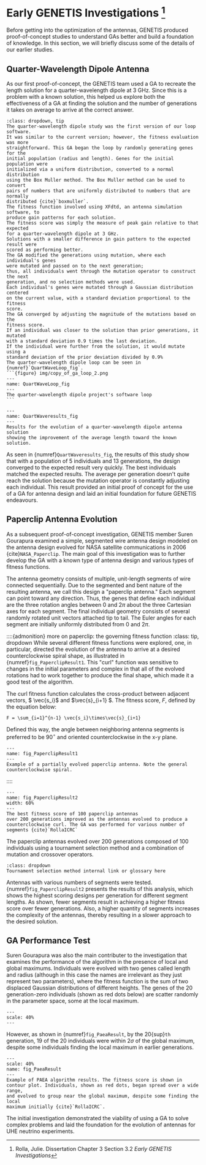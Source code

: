 # Early GENETIS Investigations [^f1]

Before getting into the optimization of the antennas, GENETIS produced
proof-of-concept studies to understand GAs better and build a foundation of
knowledge. In this section, we will briefly discuss some of the details of our
earlier studies.


## Quarter-Wavelength Dipole Antenna

As our first proof-of-concept, the GENETIS team used a GA to recreate the
length solution for a quarter-wavelength dipole at 3 GHz. Since this is a
problem with a known solution, this helped us explore both the effectiveness of
a GA at finding the solution and the number of generations it takes on average
to arrive at the correct answer. 

````{admonition} more on the early GA
:class: dropdown, tip
The quarter-wavelength dipole study was the first version of our loop software.
It was similar to the current version; however, the fitness evaluation was more
straightforward. This GA began the loop by randomly generating genes for the
initial population (radius and length). Genes for the initial population were
initialized via a uniform distribution, converted to a normal distribution
using the Box Muller method. The Box Muller method can be used to convert
pairs of numbers that are uniformly distributed to numbers that are normally
distributed {cite}`boxmuller`. 
The fitness function involved using XFdtd, an antenna simulation software, to
produce gain patterns for each solution.
The fitness score was simply the measure of peak gain relative to that expected
for a quarter-wavelength dipole at 3 GHz. 
Solutions with a smaller difference in gain pattern to the expected result were
scored as performing better.
The GA modified the generations using mutation, where each individual's genes
were mutated and passed on to the next generation; 
thus, all individuals went through the mutation operator to construct the next
generation, and no selection methods were used.
Each individual's genes were mutated through a Gaussian distribution centered
on the current value, with a standard deviation proportional to the fitness
score.
The GA converged by adjusting the magnitude of the mutations based on the
fitness score.
If an individual was closer to the solution than prior generations, it mutated
with a standard deviation 0.9 times the last deviation.
If the individual were further from the solution, it would mutate using a
standard deviation of the prior deviation divided by 0.9% 
The quarter-wavelength dipole loop can be seen in {numref}`QuartWaveLoop_fig`.
```{figure} img/copy_of_ga_loop_2.png
---
name: QuartWaveLoop_fig
---
The quarter-wavelength dipole project's software loop
```
````


```{figure} img/Quarterwavedipole.png
---
name: QuartWaveresults_fig
---
Results for the evolution of a quarter-wavelength dipole antenna solution
showing the improvement of the average length toward the known solution.
```

As seen in {numref}`QuartWaveresults_fig`, the results of this study show that
with a population of 5 individuals and 13 generations, the design converged to
the expected result very quickly.
The best individuals matched the expected results. The average per generation
doesn't quite reach the solution because the mutation operator is constantly
adjusting each individual.
This result provided an initial proof of concept for the use of a GA for
antenna design and laid an initial foundation for future GENETIS endeavours. 


## Paperclip Antenna Evolution

As a subsequent proof-of-concept investigation, GENETIS member Suren Gourapura 
examined a simple, segmented wire antenna design modeled on the antenna design
evolved for NASA satellite communications in 2006 {cite}`NASA_Paperclip`. The
main goal of this investigation was to further develop the GA with a known type
of antenna design and various types of fitness functions.

The antenna geometry consists of multiple, unit-length segments of wire
connected sequentially. Due to the segmented and bent nature of the resulting
antenna, we call this design a "paperclip antenna." Each segment can point
toward any direction. Thus, the genes that define each individual are the three
rotation angles between $0$ and $2\pi$ about the three Cartesian axes for each
segment. The final individual geometry consists of several randomly rotated
unit vectors attached tip to tail. The Euler angles for each segment are
initially uniformly distributed from $0$ and $2\pi$.

::::{admonition} more on paperclip: the governing fitness function 
:class: tip, dropdown
While several different fitness functions were explored, one, in particular,
directed the evolution of the antenna to arrive at a desired counterclockwise
spiral shape, as illustrated in {numref}`fig_PaperclipResult1`.
This "curl" function was sensitive to changes in the initial parameters and
complex in that all of the evolved rotations had to work together to produce
the final shape, which made it a good test of the algorithm.

The curl fitness function calculates the cross-product between adjacent
vectors, $ \vec{s_i}$ and $\vec{s}_{i+1} $. The fitness score, $F$, defined by
the equation below:
```{math}
F = \sum_{i=1}^{n-1} \vec{s_i}\times\vec{s}_{i+1}
```
Defined this way, the angle between neighboring antenna segments is preferred
to be 90$^\circ$ and oriented counterclockwise in the x-y plane.


```{figure} img/Paperclip_Example.png
---
name: fig_PaperclipResult1
---
Example of a partially evolved paperclip antenna. Note the general
counterclockwise spiral. 
```
::::

```{figure} img/AntennaFitnessTests.png
---
name: fig_PaperclipResult2
width: 60%
---
The best fitness score of 100 paperclip antennas
over 200 generations improved as the antennas evolved to produce a
counterclockwise curl. The GA was performed for various number of
segments {cite}`RollaICRC`
```

The paperclip antennas evolved over 200 generations composed of 100 individuals
using a tournament selection method and a combination of mutation and crossover
operators. 
```{admonition} TODO
:class: dropdown
Tournament selection method internal link or glossary here
```
Antennas with various numbers of segments were tested.
{numref}`fig_PaperclipResult2`
presents the results of this analysis, which shows the highest scoring designs
per generation for different segment lengths. As shown, fewer segments result
in achieving a higher fitness score over fewer generations. Also, a higher
quantity of segments increases the complexity of the antennas, thereby
resulting in a slower approach to the desired solution.
<!-- Future investigations could include using XFdtd to evolve highly directional -->
<!-- paperclip antennas. -->


## GA Performance Test
Suren Gourapura was also the main contributer to the investigation that
examines the performance of the algorithm in the presence of local and global
maximums. Individuals were evolved with two genes called length and radius
(although in this case the names are irrelevant as they just represent two
parameters), where the fitness function is the sum of two displaced Gaussian
distributions of different heights. The genes of the 20 generation-zero
individuals (shown as red dots below) are scatter randomly in the parameter space,
some at the local maximum.

```{figure} img/PAEA_Gen_0.png
---
scale: 40%
---
```
However, as shown in {numref}`fig_PaeaResult`, by the 20{sup}`th` generation,
19 of the 20 individuals were within 2$\sigma$ of the global maximum, despite
some individuals finding the local maximum in earlier generations.
```{figure} img/PAEA_Gen_20.png
---
scale: 40%
name: fig_PaeaResult
---
Example of PAEA algorithm results. The fitness score is shown in
contour plot. Individuals, shown as red dots, began spread over a wide range,
and evolved to group near the global maximum, despite some finding the local
maximum initially {cite}`RollaICRC`.
```
The initial investigation demonstrated the viability of using a GA to solve
complex problems and laid the foundation for the evolution of antennas for UHE
neutrino experiments. 

[^f1]: Rolla, Julie. Dissertation Chapter 3 Section 3.2 *Early GENETIS Investigations*

